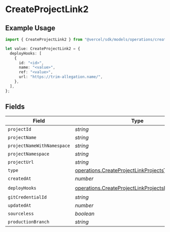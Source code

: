 # CreateProjectLink2

## Example Usage

```typescript
import { CreateProjectLink2 } from "@vercel/sdk/models/operations/createproject.js";

let value: CreateProjectLink2 = {
  deployHooks: [
    {
      id: "<id>",
      name: "<value>",
      ref: "<value>",
      url: "https://trim-allegation.name/",
    },
  ],
};
```

## Fields

| Field                                                                                                                | Type                                                                                                                 | Required                                                                                                             | Description                                                                                                          |
| -------------------------------------------------------------------------------------------------------------------- | -------------------------------------------------------------------------------------------------------------------- | -------------------------------------------------------------------------------------------------------------------- | -------------------------------------------------------------------------------------------------------------------- |
| `projectId`                                                                                                          | *string*                                                                                                             | :heavy_minus_sign:                                                                                                   | N/A                                                                                                                  |
| `projectName`                                                                                                        | *string*                                                                                                             | :heavy_minus_sign:                                                                                                   | N/A                                                                                                                  |
| `projectNameWithNamespace`                                                                                           | *string*                                                                                                             | :heavy_minus_sign:                                                                                                   | N/A                                                                                                                  |
| `projectNamespace`                                                                                                   | *string*                                                                                                             | :heavy_minus_sign:                                                                                                   | N/A                                                                                                                  |
| `projectUrl`                                                                                                         | *string*                                                                                                             | :heavy_minus_sign:                                                                                                   | N/A                                                                                                                  |
| `type`                                                                                                               | [operations.CreateProjectLinkProjectsType](../../models/operations/createprojectlinkprojectstype.md)                 | :heavy_minus_sign:                                                                                                   | N/A                                                                                                                  |
| `createdAt`                                                                                                          | *number*                                                                                                             | :heavy_minus_sign:                                                                                                   | N/A                                                                                                                  |
| `deployHooks`                                                                                                        | [operations.CreateProjectLinkProjectsDeployHooks](../../models/operations/createprojectlinkprojectsdeployhooks.md)[] | :heavy_check_mark:                                                                                                   | N/A                                                                                                                  |
| `gitCredentialId`                                                                                                    | *string*                                                                                                             | :heavy_minus_sign:                                                                                                   | N/A                                                                                                                  |
| `updatedAt`                                                                                                          | *number*                                                                                                             | :heavy_minus_sign:                                                                                                   | N/A                                                                                                                  |
| `sourceless`                                                                                                         | *boolean*                                                                                                            | :heavy_minus_sign:                                                                                                   | N/A                                                                                                                  |
| `productionBranch`                                                                                                   | *string*                                                                                                             | :heavy_minus_sign:                                                                                                   | N/A                                                                                                                  |